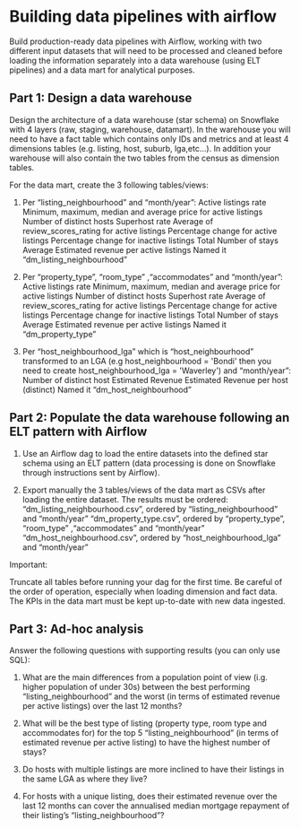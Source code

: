 # Building data pipelines with airflow

Build production-ready data pipelines with Airflow, working with two different input datasets that will need to be processed and cleaned before loading the information separately into a data warehouse (using ELT pipelines) and a data mart for analytical purposes.

## Part 1: Design a data warehouse

Design the architecture of a data warehouse (star schema) on Snowflake with 4 layers (raw, staging, warehouse, datamart). In the warehouse you will need to have a fact table which contains only IDs and metrics and at least 4 dimensions tables (e.g. listing, host, suburb, lga,etc…). In addition your warehouse will also contain the two tables from the census as dimension tables.

For the data mart, create the 3 following tables/views:
1. Per “listing_neighbourhood” and “month/year”:
   Active listings rate
   Minimum, maximum, median and average price for active listings
   Number of distinct hosts
   Superhost rate
   Average of review_scores_rating for active listings
   Percentage change for active listings
   Percentage change for inactive listings
   Total Number of stays
   Average Estimated revenue per active listings
Named it “dm_listing_neighbourhood”

2. Per “property_type”, “room_type” ,“accommodates” and “month/year”:
   Active listings rate
   Minimum, maximum, median and average price for active listings
   Number of distinct hosts
   Superhost rate
   Average of review_scores_rating for active listings
   Percentage change for active listings
   Percentage change for inactive listings
   Total Number of stays
   Average Estimated revenue per active listings
Named it “dm_property_type”

3. Per “host_neighbourhood_lga” which is “host_neighbourhood” transformed to an LGA (e.g host_neighbourhood = 'Bondi' then you need to create host_neighbourhood_lga = 'Waverley')  and “month/year”:
   Number of distinct host
   Estimated Revenue
   Estimated Revenue per host (distinct)
Named it “dm_host_neighbourhood”

## Part 2: Populate the data warehouse following an ELT pattern with Airflow
1. Use an Airflow dag to load the entire datasets into the defined star schema using an ELT pattern (data processing is done on Snowflake through instructions sent by Airflow).
    
2. Export manually the 3 tables/views of the data mart as CSVs after loading the entire dataset. The results must be ordered:
“dm_listing_neighbourhood.csv”, ordered by “listing_neighbourhood” and “month/year”
“dm_property_type.csv”, ordered by “property_type”, “room_type” ,“accommodates” and “month/year”
“dm_host_neighbourhood.csv”, ordered by “host_neighbourhood_lga” and “month/year”

Important:

Truncate all tables before running your dag for the first time.
Be careful of the order of operation, especially when loading dimension and fact data.
The KPIs in the data mart must be kept up-to-date with new data ingested.

## Part 3: Ad-hoc analysis
Answer the following questions with supporting results (you can only use SQL):

1. What are the main differences from a population point of view (i.g. higher population of under 30s) between the best performing “listing_neighbourhood” and the worst (in terms of estimated revenue per active listings) over the last 12 months? 

2. What will be the best type of listing (property type, room type and accommodates for) for the top 5 “listing_neighbourhood” (in terms of estimated revenue per active listing) to have the highest number of stays?

3. Do hosts with multiple listings are more inclined to have their listings in the same LGA as where they live?

4. For hosts with a unique listing, does their estimated revenue over the last 12 months can cover the annualised median mortgage repayment of their listing’s “listing_neighbourhood”?




